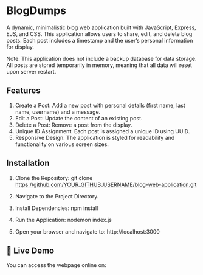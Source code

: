 # BlogDumps
A dynamic, minimalistic blog web application built with JavaScript, Express, EJS, and CSS. This application allows users to share, edit, and delete blog posts. Each post includes a timestamp and the user’s personal information for display.

Note: This application does not include a backup database for data storage. All posts are stored temporarily in memory, meaning that all data will reset upon server restart.


## Features
1. Create a Post: Add a new post with personal details (first name, last name, username) and a message.
2. Edit a Post: Update the content of an existing post.
3. Delete a Post: Remove a post from the display.
4. Unique ID Assignment: Each post is assigned a unique ID using UUID.
5. Responsive Design: The application is styled for readability and functionality on various screen sizes.


## Installation
1. Clone the Repository: git clone https://github.com/YOUR_GITHUB_USERNAME/blog-web-application.git

2. Navigate to the Project Directory.

3. Install Dependencies: npm install

4. Run the Application: nodemon index.js

5. Open your browser and navigate to: http://localhost:3000

## 🔗 Live Demo
You can access the webpage online on: 
